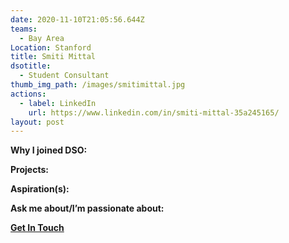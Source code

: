 ```yaml
---
date: 2020-11-10T21:05:56.644Z
teams:
  - Bay Area
Location: Stanford
title: Smiti Mittal
dsotitle:
  - Student Consultant
thumb_img_path: /images/smitimittal.jpg
actions:
  - label: LinkedIn
    url: https://www.linkedin.com/in/smiti-mittal-35a245165/
layout: post
---
```

**Why I joined DSO:**

**Projects:**

**Aspiration(s):**

**Ask me about/I’m passionate about:** 

**[Get In Touch](mailto:smitimittal@dsoglobal.org)**